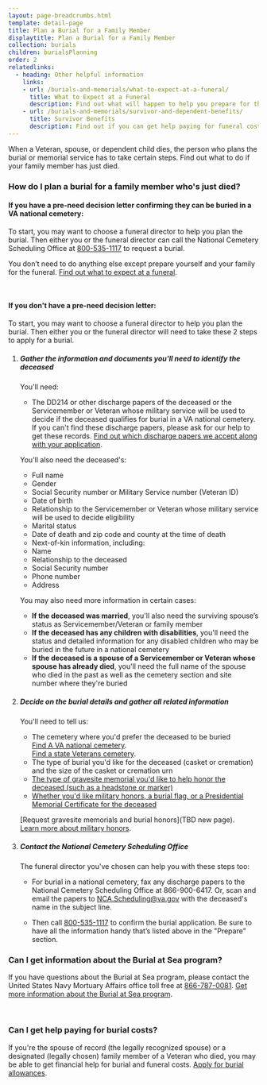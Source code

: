 ```yaml
---
layout: page-breadcrumbs.html
template: detail-page
title: Plan a Burial for a Family Member
displaytitle: Plan a Burial for a Family Member 
collection: burials
children: burialsPlanning
order: 2
relatedlinks:
  - heading: Other helpful information
    links:
    - url: /burials-and-memorials/what-to-expect-at-a-funeral/
      title: What to Expect at a Funeral
      description: Find out what will happen to help you prepare for this day.
    - url: /burials-and-memorials/survivor-and-dependent-benefits/
      title: Survivor Benefits
      description: Find out if you can get help paying for funeral costs or tax-free monetary benefits.  
---
```


<div class="va-introtext">

When a Veteran, spouse, or dependent child dies, the person who plans the burial or memorial service has to take certain steps. Find out  what to do if your family member has just died. 

</div>

### How do I plan a burial for a family member who's just died?

#### If you have a pre-need decision letter confirming they can be buried in a VA national cemetery:

To start, you may want to choose a funeral director to help you plan the burial. Then either you or the funeral director can call the National Cemetery Scheduling Office at <a href="tel:+18005351117">800-535-1117</a> to request a burial.

You don’t need to do anything else except prepare yourself and your family for the funeral. [Find out what to expect at a funeral](/burials-and-memorials/what-to-expect-at-a-funeral/). 

<br>

#### If you don't have a pre-need decision letter:

To start, you may want to choose a funeral director to help you plan the burial. Then either you or the funeral director will need to take these 2 steps to apply for a burial.

<ol class="process">
<li class="process-step list-one">

##### Gather the information and documents you'll need to identify the deceased

You'll need:

 - The DD214 or other discharge papers of the deceased or the Servicemember or Veteran whose military service will be used to decide if the deceased qualifies for burial in a VA national cemetery. If you can't find these discharge papers, please ask for our help to get these records. [Find out which discharge papers we accept along with your application](http://www.cem.va.gov/CEM/hmm/discharge_documents.asp). 
 
You'll also need the deceased's:

 - Full name
 - Gender
 - Social Security number or Military Service number (Veteran ID)
 - Date of birth
 - Relationship to the Servicemember or Veteran whose military service will be used to decide eligibility
 - Marital status
 - Date of death and zip code and county at the time of death
 - Next-of-kin information, including:
  - Name
  - Relationship to the deceased
  - Social Security number
  - Phone number
  - Address
 
You may also need more information in certain cases:

- **If the deceased was married**, you'll also need the surviving spouse’s status as Servicemember/Veteran or family member
- **If the deceased has any children with disabilities**, you'll need the status and detailed information for any disabled children who may be buried in the future in a national cemetery
- **If the deceased is a spouse of a Servicemember or Veteran whose spouse has already died**, you'll need the full name of the spouse who died in the past as well as the cemetery section and site number where they're buried
 
 </li>
 
 <li class="process-step list-two">

##### Decide on the burial details and gather all related information

You'll need to tell us:

 - The cemetery where you'd prefer the deceased to be buried <br />
 [Find A VA national cemetery](/facilities/).<br />
 [Find a state Veterans cemetery](https://www.cem.va.gov/grants/veterans_cemeteries.asp).   
 - The type of burial you'd like for the deceased (casket or cremation) and the size of the casket or cremation urn
 - [The type of gravesite memorial you'd like to help honor the deceased (such as a headstone or marker)](/burials-and-memorials/burial-planning/headstones-markers-medallions)
 - [Whether you'd like military honors, a burial flag, or a Presidential Memorial Certificate for the deceased](/burials-and-memorials/burial-planning/flags-and-memorial-certificates)
 
 [Request gravesite memorials and burial honors](TBD new page).<br/>
 [Learn more about military honors](https://www.dmdc.osd.mil/mfh/getLinks.do?tab=Services).<br/>
 
</li>

<li class="process-step list-three">

##### Contact the National Cemetery Scheduling Office

The funeral director you've chosen can help you with these steps too:

 - For burial in a national cemetery, fax any discharge papers to the National Cemetery Scheduling Office at 866-900-6417. Or, scan and email the papers to [NCA.Scheduling@va.gov](mailto:NCA.Scheduling@va.gov) with the deceased's name in the subject line. 

 - Then call <a href="tel:+18005351117">800-535-1117</a> to confirm the burial application. Be sure to have all the information handy that’s listed above in the "Prepare" section. 

</li>
</ol>

### Can I get information about the Burial at Sea program?

If you have questions about the Burial at Sea program, please contact the United States Navy Mortuary Affairs office toll free at <a href="tel:+18667870081">866-787-0081</a>. [Get more information about the Burial at Sea program](http://www.navy.mil/navydata/nav_legacy.asp?id=204).

<br>

### Can I get help paying for burial costs?

If you're the spouse of record (the legally recognized spouse) or a designated (legally chosen) family member of a Veteran who died, you may be able to get financial help for burial and funeral costs. [Apply for burial allowances](https://www.vets.gov/burials-and-memorials/survivor-and-dependent-benefits/burial-costs/).

